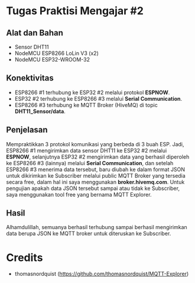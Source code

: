 # Tugas Praktisi Mengajar #2

## Alat dan Bahan

- Sensor DHT11
- NodeMCU ESP8266 LoLin V3 (x2)
- NodeMCU ESP32-WROOM-32

## Konektivitas

- ESP8266 #1 terhubung ke ESP32 #2 melalui protokol **ESPNOW**.
- ESP32 #2 terhubung ke ESP8266 #3 melalui **Serial Communication**.
- ESP8266 #3 terhubung ke MQTT Broker (HiveMQ) di topic **DHT11_Sensor/data**.

## Penjelasan

Mempraktikkan 3 protokol komunikasi yang berbeda di 3 buah ESP.
Jadi, ESP8266 #1 mengirimkan data sensor DHT11 ke ESP32 #2 melalui **ESPNOW**,
selanjutnya ESP32 #2 mengirimkan data yang berhasil diperoleh ke ESP8266 #3 (lainnya) melalui **Serial Communication**, dan 
setelah ESP8266 #3 menerima data tersebut, baru diubah ke dalam format JSON untuk dikirimkan ke Subscriber melalui public MQTT Broker yang tersedia secara free, dalam hal ini saya menggunakan **broker.hivemq.com**.
Untuk pengujian apakah data JSON tersebut sampai atau tidak ke Subscriber, saya menggunakan tool free yang bernama MQTT Explorer.


## Hasil
Alhamdulillah, semuanya berhasil terhubung sampai berhasil mengirimkan data berupa JSON ke MQTT broker untuk diteruskan ke Subscriber.

# Credits

- thomasnordquist (https://github.com/thomasnordquist/MQTT-Explorer)

